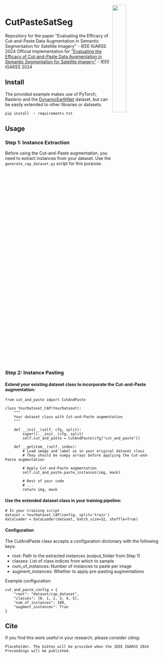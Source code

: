 <img align="right" src="https://github.com/IonutMotoi/CutPasteSatSeg/assets/32934655/9c1f2776-7d42-4a2d-8444-ac52740d5445" width=30% height=30%>

# CutPasteSatSeg

Repository for the paper "Evaluating the Efficacy of Cut-and-Paste Data Augmentation in Semantic Segmentation for Satellite Imagery" - IEEE IGARSS 2024
Official Implementation for ["Evaluating the Efficacy of Cut-and-Paste Data Augmentation in Semantic Segmentation for Satellite Imagery"](https://arxiv.org/abs/2404.05693) - IEEE IGARSS 2024

## Install

The provided example makes use of PyTorch, Rasterio and the [DynamicEarthNet](https://arxiv.org/abs/2203.12560) dataset, but can be easily extended to other libraries or datasets.

```bash
pip install -r requirements.txt
```

## Usage

### Step 1: Instance Extraction
Before using the Cut-and-Paste augmentation, you need to extract instances from your dataset. Use the `generate_cap_dataset.py` script for this purpose.
<br clear="right"/>
### Step 2: Instance Pasting

#### Extend your existing dataset class to incorporate the Cut-and-Paste augmentation:

```
from cut_and_paste import CutAndPaste

class YourDataset_CAP(YourDataset):
    """
    Your dataset class with Cut-and-Paste augmentation
    """

    def __init__(self, cfg, split):
        super().__init__(cfg, split)
        self.cut_and_paste = CutAndPaste(cfg["cut_and_paste"])

    def __getitem__(self, index):
        # Load image and label as in your original dataset class
        # They should be numpy arrays before applying the Cut-and-Paste augmentation

        # Apply Cut-and-Paste augmentation
        self.cut_and_paste.paste_instances(img, mask)

        # Rest of your code
        # ...
        return img, mask
```

#### Use the extended dataset class in your training pipeline:

```
# In your training script
dataset = YourDataset_CAP(config, split='train')
dataloader = DataLoader(dataset, batch_size=32, shuffle=True)
```
#### Configuration
The CutAndPaste class accepts a configuration dictionary with the following keys:

* root: Path to the extracted instances (output_folder from Step 1)
* classes: List of class indices from which to sample
* num_of_instances: Number of instances to paste per image
* augment_instances: Whether to apply pre-pasting augmentations

Example configuration:
```
cut_and_paste_config = {
    "root": "dataset/cap_dataset",
    "classes": [0, 1, 2, 3, 4, 5],
    "num_of_instances": 100,
    "augment_instances": True
}
```

## Cite
If you find this work useful in your research, please consider citing:
```
Placeholder. The bibtex will be provided when the IEEE IGARSS 2024 Proceedings will be published.
```

